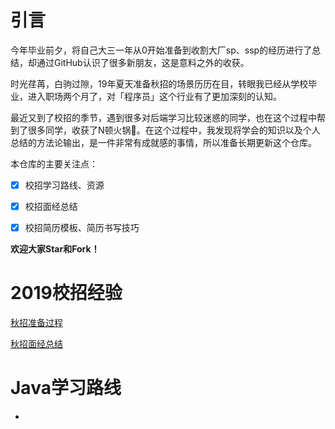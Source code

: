 # 引言

今年毕业前夕，将自己大三一年从0开始准备到收割大厂sp、ssp的经历进行了总结，却通过GitHub认识了很多新朋友，这是意料之外的收获。

时光荏苒，白驹过隙，19年夏天准备秋招的场景历历在目，转眼我已经从学校毕业，进入职场两个月了，对「程序员」这个行业有了更加深刻的认知。

最近又到了校招的季节，遇到很多对后端学习比较迷惑的同学，也在这个过程中帮到了很多同学，收获了N顿火锅:full_moon_with_face:。在这个过程中，我发现将学会的知识以及个人总结的方法论输出，是一件非常有成就感的事情，所以准备长期更新这个仓库。

本仓库的主要关注点：

- [x] 校招学习路线、资源
- [x] 校招面经总结
- [x] 校招简历模板、简历书写技巧



**欢迎大家Star和Fork！**







# 2019校招经验

[秋招准备过程]([https://github.com/mio4/Java-Gold/blob/master/campus/2019%20campus%20interview.md](https://github.com/mio4/Java-Gold/blob/master/campus/2019-campus-interview.md))

[秋招面经总结]([https://github.com/mio4/Java-Gold/blob/master/campus/2019%20campus%20note.pdf](https://github.com/mio4/Java-Gold/blob/master/campus/2019-campus-note.pdf))







# Java学习路线

- 

















